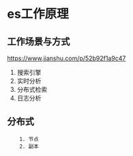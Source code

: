 # es工作原理

## 工作场景与方式

https://www.jianshu.com/p/52b92f1a9c47

1. 搜索引擎
2. 实时分析
3. 分布式检索
4. 日志分析

## 分布式

   ```
       1. 节点
       2. 副本
   ```

